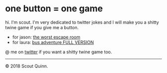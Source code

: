 # one button = one game

hi. I'm scout. I'm very dedicated to twitter jokes and I will make you a shitty twine game if you give me a button.

* for jason: [the worst escape room](worst-escape-room.html)
* for laura: [bus adventure FULL VERSION](bus-adventure.html)

@ me on [twitter](https://twitter.com/calculush) if you want a shitty twine game too.

---

© 2018 Scout Quinn.
